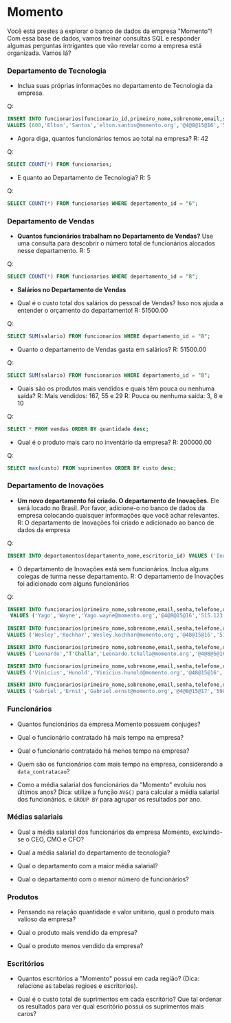 # Momento 

Você está prestes a explorar o banco de dados da empresa "Momento"! Com essa base de dados, vamos treinar consultas SQL e responder algumas perguntas intrigantes que vão revelar como a empresa está organizada. Vamos lá?

### Departamento de Tecnologia 

* Inclua suas próprias informações no departamento de Tecnologia da empresa.

Q:
``` sql
INSERT INTO funcionarios(funcionario_id,primeiro_nome,sobrenome,email,senha,telefone,data_contratacao,cargo_id,salario,gerente_id,departamento_id) 
VALUES (600,'Elton','Santos','elton.santos@momento.org','@4@8@15@16','515.123.4567','2003-08-23',4,24000.00,NULL,9);
```

* Agora diga, quantos funcionários temos ao total na empresa?
R: 42

Q:
``` sql
SELECT COUNT(*) FROM funcionarios;
```

* E quanto ao Departamento de Tecnologia?
R: 5

Q:
``` sql
SELECT COUNT(*) FROM funcionarios WHERE departamento_id = "6";
```


### Departamento de Vendas 

* **Quantos funcionários trabalham no Departamento de Vendas?**
Use uma consulta para descobrir o número total de funcionários alocados nesse departamento.
R: 5

Q:
``` sql
SELECT COUNT(*) FROM funcionarios WHERE departamento_id = "8";
```

* **Salários no Departamento de Vendas**

* Qual é o custo total dos salários do pessoal de Vendas? Isso nos ajuda a entender o orçamento do departamento! 
R: 51500.00

Q:
``` sql
SELECT SUM(salario) FROM funcionarios WHERE departamento_id = "8";
```

* Quanto o departamento de Vendas gasta em salários?
R: 51500.00

Q:
``` sql
SELECT SUM(salario) FROM funcionarios WHERE departamento_id = "8";
```

* Quais são os produtos mais vendidos e quais têm pouca ou nenhuma saída?
R: Mais vendidos: 167, 55 e 29
R: Pouca ou nenhuma saída: 3, 8 e 10

Q:
``` sql
SELECT * FROM vendas ORDER BY quantidade desc;
```

* Qual é o produto mais caro no inventário da empresa?
R: 200000.00

Q:
``` sql
SELECT max(custo) FROM suprimentos ORDER BY custo desc;
```

### Departamento de Inovações 

* **Um novo departamento foi criado. O departamento de Inovações.** 
Ele será locado no Brasil. Por favor, adicione-o no banco de dados da empresa colocando quaisquer informações que você achar relevantes.
R: O departamento de Inovações foi criado e adicionado ao banco de dados da empresa

Q:
``` sql
INSERT INTO departamentos(departamento_nome,escritorio_id) VALUES ('Inovações',1900);
```

* O departamento de Inovações está sem funcionários. Inclua alguns colegas de turma nesse departamento.
R: O departamento de Inovações foi adicionado com alguns funcionários

Q:
``` sql
INSERT INTO funcionarios(primeiro_nome,sobrenome,email,senha,telefone,data_contratacao,cargo_id,salario,gerente_id,departamento_id) 
 VALUES ('Yago','Wayne','Yago.wayne@momento.org','@4@8@15@16','515.123.4567','1987-06-17',4,24000.00,NULL,14);
 
INSERT INTO funcionarios(primeiro_nome,sobrenome,email,senha,telefone,data_contratacao,cargo_id,salario,gerente_id,departamento_id) 
VALUES ('Wesley','Kochhar','Wesley.kochhar@momento.org','@48@15@16','515.123.4568','1989-09-21',5,17000.00,100,14);

INSERT INTO funcionarios(primeiro_nome,sobrenome,email,senha,telefone,data_contratacao,cargo_id,salario,gerente_id,departamento_id) 
VALUES ('Leonardo',"T'Challa",'Leonardo.tchalla@momento.org','@4@8@5@16','515.123.4569','1993-01-13',5,17000.00,100,14);

INSERT INTO funcionarios(primeiro_nome,sobrenome,email,senha,telefone,data_contratacao,cargo_id,salario,gerente_id,departamento_id) 
VALUES ('Vinicius','Hunold','Vinicius.hunold@momento.org','@48@15@16','590.423.4567','1990-01-03',9,9000.00,102,14);

INSERT INTO funcionarios(primeiro_nome,sobrenome,email,senha,telefone,data_contratacao,cargo_id,salario,gerente_id,departamento_id) 
VALUES ('Gabriel','Ernst','Gabriel.ernst@momento.org','@4@8@15@17','590.423.4568','1991-05-21',9,6000.00,103,14);
```

### Funcionários

* Quantos funcionários da empresa Momento possuem conjuges?


* Qual o funcionário contratado há mais tempo na empresa?

* Qual o funcionário contratado há menos tempo na empresa?

* Quem são os funcionários com mais tempo na empresa, considerando a `data_contratacao`?

* Como a média salarial dos funcionários da "Momento" evoluiu nos últimos anos?
Dica: utilize a função `AVG()` para calcular a média salarial dos funcionários. e `GROUP BY` para agrupar os resultados por ano.

### Médias salariais

* Qual a média salarial dos funcionários da empresa Momento, excluindo-se o CEO, CMO e CFO?

* Qual a média salarial do departamento de tecnologia? 

* Qual o departamento com a maior média salarial?

* Qual o departamento com o menor número de funcionários?

### Produtos

* Pensando na relação quantidade e valor unitario, qual o produto mais valioso da empresa?

* Qual o produto mais vendido da empresa?

* Qual o produto menos vendido da empresa?

### Escritórios

* Quantos escritórios a "Momento" possui em cada região? (Dica: relacione as tabelas regioes e escritorios).

* Qual é o custo total de suprimentos em cada escritório? Que tal ordenar os resultados para ver qual escritório possui os suprimentos mais caros?
